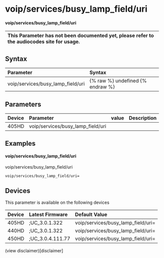﻿---
description: voip/services/busy_lamp_field/uri
search:
    keywords: ['voip','services','busy_lamp_field','uri']
---

# voip/services/busy_lamp_field/uri

#### voip/services/busy_lamp_field/uri


| This Parameter has not been documented yet, please refer to the audiocodes site for usage.  |
| :--- |

## Syntax
| Parameter | Syntax |
| :--- | :--- |
|voip/services/busy_lamp_field/uri | {% raw %} undefined {% endraw %} |

## Parameters
|Device|Parameter|value|Description|
|:---|:---|:---|:---|
| 405HD | voip/services/busy_lamp_field/uri |  |  |

## Examples
#### voip/services/busy_lamp_field/uri

voip/services/busy_lamp_field/uri

```
voip/services/busy_lamp_field/uri=
```

## Devices
This parameter is available on the following devices

| Device | Latest Firmware | Default Value |
|:---|:---|:---|
| 405HD | ;UC_3.0.1.322 | voip/services/busy_lamp_field/uri= 
| 440HD | ;UC_3.0.1.322 | voip/services/busy_lamp_field/uri= 
| 450HD | ;UC_3.0.4.111.77 | voip/services/busy_lamp_field/uri= 

(view disclaimer)[disclaimer]
